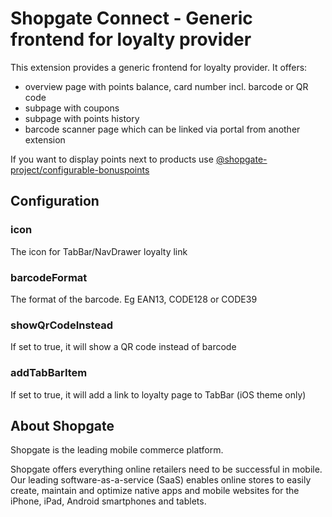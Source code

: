 # Shopgate Connect - Generic frontend for loyalty provider

This extension provides a generic frontend for loyalty provider. It offers:
- overview page with points balance, card number incl. barcode or QR code
- subpage with coupons
- subpage with points history
- barcode scanner page which can be linked via portal from another extension

If you want to display points next to products use [@shopgate-project/configurable-bonuspoints](https://github.com/shopgate-professional-services/ext-configurable-bonuspoints)

## Configuration

### icon
The icon for TabBar/NavDrawer loyalty link

### barcodeFormat
The format of the barcode. Eg EAN13, CODE128 or CODE39

### showQrCodeInstead
If set to true, it will show a QR code instead of barcode

### addTabBarItem
If set to true, it will add a link to loyalty page to TabBar (iOS theme only)

## About Shopgate

Shopgate is the leading mobile commerce platform.

Shopgate offers everything online retailers need to be successful in mobile. Our leading
software-as-a-service (SaaS) enables online stores to easily create, maintain and optimize native
apps and mobile websites for the iPhone, iPad, Android smartphones and tablets.
